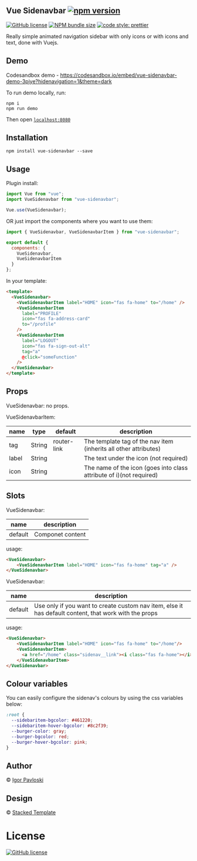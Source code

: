 ## Vue Sidenavbar [![npm version](https://badge.fury.io/js/vue-sidenavbar.svg)](https://badge.fury.io/js/vue-sidenavbar)

[![GitHub license](https://img.shields.io/npm/l/vue-sidenavbar)](https://github.com/pavloskii/vue-sidenav/blob/master/LICENSE) [![NPM bundle size](https://img.shields.io/bundlephobia/minzip/vue-sidenavbar)](https://github.com/pavloskii/vue-sidenav/blob/master/README.md) [![code style: prettier](https://img.shields.io/badge/code_style-prettier-ff69b4.svg?style=flat-square)](https://github.com/prettier/prettier)

Really simple animated navigation sidebar with only icons or with icons and text, done with Vuejs.

## Demo

Codesandbox demo - https://codesandbox.io/embed/vue-sidenavbar-demo-3pjye?hidenavigation=1&theme=dark

To run demo locally, run:

```
npm i
npm run demo
```

Then open [`localhost:8080`](http://localhost:8080)

## Installation

```
npm install vue-sidenavbar --save
```

## Usage

Plugin install:

```js
import Vue from "vue";
import VueSidenavbar from "vue-sidenavbar";

Vue.use(VueSidenavbar);
```

OR just import the components where you want to use them:

```js
import { VueSidenavbar, VueSidenavbarItem } from "vue-sidenavbar";

export default {
  components: {
    VueSidenavbar,
    VueSidenavbarItem
  }
};
```

In your template:

```html
<template>
  <VueSidenavbar>
    <VueSidenavbarItem label="HOME" icon="fas fa-home" to="/home" />
    <VueSidenavbarItem
      label="PROFILE"
      icon="fas fa-address-card"
      to="/profile"
    />
    <VueSidenavbarItem
      label="LOGOUT"
      icon="fas fa-sign-out-alt"
      tag="a"
      @click="someFunction"
    />
  </VueSidenavbar>
</template>
```

## Props

VueSidenavbar: no props.

VueSidenavbarItem:

| name  | type   | default     | description                                                         |
| ----- | ------ | ----------- | ------------------------------------------------------------------- |
| tag   | String | router-link | The template tag of the nav item (inherits all other attributes)    |
| label | String |             | The text under the icon (not required)                              |
| icon  | String |             | The name of the icon (goes into class attribute of i)(not required) |

## Slots

VueSidenavbar:

| name    | description      |
| ------- | ---------------- |
| default | Componet content |

usage:

```HTML
<VueSidenavbar>
    <VueSidenavbarItem label="HOME" icon="fas fa-home" tag="a" />
</VueSidenavbar>
```

VueSidenavbar:

| name    | description                                                                                           |
| ------- | ----------------------------------------------------------------------------------------------------- |
| default | Use only if you want to create custom nav item, else it has default content, that work with the props |

usage:

```HTML
<VueSidenavbar>
    <VueSidenavbarItem label="HOME" icon="fas fa-home" to="/home"/>
    <VueSidenavbarItem>
      <a href="/home" class="sidenav__link"><i class="fas fa-home"></i><span>Home</span></a>
    </VueSidenavbarItem>
</VueSidenavbar>
```

## Colour variables

You can easily configure the sidenav's colours by using the css variables below:

```css
:root {
  --sidebaritem-bgcolor: #461220;
  --sidebaritem-hover-bgcolor: #8c2f39;
  --burger-color: gray;
  --burger-bgcolor: red;
  --burger-hover-bgcolor: pink;
}
```

## Author

&#169; [Igor Pavloski](https://github.com/pavloskii)

## Design

&#169; [Stacked Template](https://templatemo.com/tm-505-stacked)

# License

[![GitHub license](https://img.shields.io/npm/l/vue-sidenavbar)](https://github.com/pavloskii/vue-sidenav/blob/master/LICENSE)
